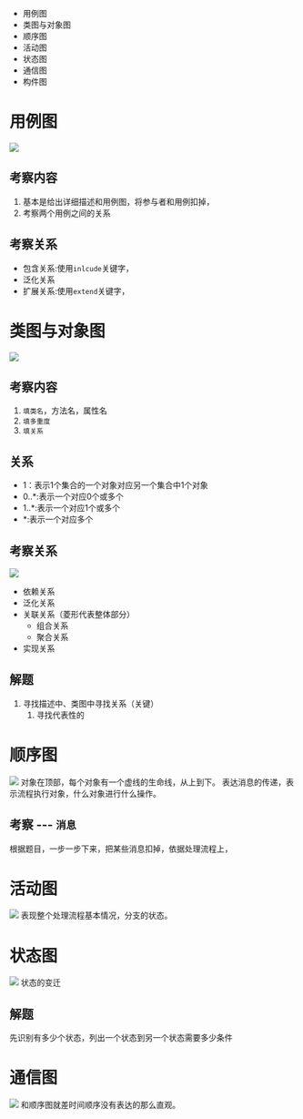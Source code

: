 - 用例图
- 类图与对象图
- 顺序图
- 活动图
- 状态图
- 通信图
- 构件图

# 用例图
![](/UML设计/img/用例图.jpg)

## 考察内容
1. 基本是给出详细描述和用例图，将参与者和用例扣掉，
2. 考察两个用例之间的关系

## 考察关系
- 包含关系:使用`inlcude`关键字，
- 泛化关系
- 扩展关系:使用`extend`关键字，




# 类图与对象图
![](/UML设计/img/类图.jpg)

## 考察内容
1. `填类名`，方法名，属性名
2. `填多重度`
3. `填关系`

## 关系
- 1：表示1个集合的一个对象对应另一个集合中1个对象
- 0..*:表示一个对应0个或多个
- 1..*:表示一个对应1个或多个
- *:表示一个对应多个

## 考察关系
![](/面向对象/img/关系符号.jpg)
- 依赖关系
- 泛化关系
- 关联关系（菱形代表整体部分）
  - 组合关系
  - 聚合关系
- 实现关系

## 解题
1. 寻找描述中、类图中寻找关系（关键）
   1. 寻找代表性的


# 顺序图
![](/UML设计/img/顺序图.jpg)
对象在顶部，每个对象有一个虚线的生命线，从上到下。
表达消息的传递，表示流程执行对象，什么对象进行什么操作。

## 考察 --- `消息`
根据题目，一步一步下来，把某些消息扣掉，依据处理流程上，

# 活动图
![](/UML设计/img/活动图.jpg)
表现整个处理流程基本情况，分支的状态。


# 状态图
![](/UML设计/img/状态图.jpg)
状态的变迁

## 解题
先识别有多少个状态，列出一个状态到另一个状态需要多少条件


# 通信图
![](/UML设计/img/通信图.jpg)
和顺序图就差时间顺序没有表达的那么直观。